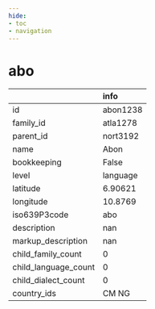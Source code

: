 ```yaml
---
hide:
- toc
- navigation
---
```

# abo
|                      | info     |
|:---------------------|:---------|
| id                   | abon1238 |
| family_id            | atla1278 |
| parent_id            | nort3192 |
| name                 | Abon     |
| bookkeeping          | False    |
| level                | language |
| latitude             | 6.90621  |
| longitude            | 10.8769  |
| iso639P3code         | abo      |
| description          | nan      |
| markup_description   | nan      |
| child_family_count   | 0        |
| child_language_count | 0        |
| child_dialect_count  | 0        |
| country_ids          | CM NG    |